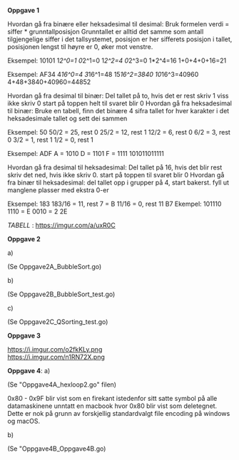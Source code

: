 **Oppgave 1**

Hvordan gå fra binære eller heksadesimal til desimal:
Bruk formelen verdi = siffer * grunntallposisjon
Grunntallet er alltid det samme som antall tilgjengelige siffer i det tallsystemet,
posisjon er her sifferets posisjon i tallet, posisjonen lengst til høyre er 0, øker mot venstre. 

Eksempel:
10101
1*2^0=1
0*2^1=0
1*2^2=4
0*2^3=0
1*2^4=16
1+0+4+0+16=21

Eksempel:
AF34
4*16^0=4
3*16^1=48
15*16^2=3840
10*16^3=40960
4+48+3840+40960=44852
 
 
Hvordan gå fra desimal til binær:
Del tallet på to, hvis det er rest skriv 1 viss ikke skriv 0
start på toppen helt til svaret blir 0
Hvordan gå fra heksadesimal til binær:
Bruke en tabell, finn det binære 4 sifra tallet for hver karakter 
i det heksadesimale tallet og sett dei sammen 


Eksempel:
50
50/2 = 25, rest 0
25/2 = 12, rest 1
12/2 = 6, rest 0
6/2 = 3, rest 0
3/2 = 1, rest 1
1/2 = 0, rest 1



Eksempel:
ADF
A = 1010
D = 1101
F = 1111
101011011111
 
 
Hvordan gå fra desimal til heksadesimal:
Del tallet på 16, hvis det blir rest skriv det ned, hvis ikke skriv 0.
start på toppen til svaret blir 0
Hvordan gå fra binær til heksadesimal:
del tallet opp i grupper på 4, start bakerst.
fyll ut manglene plasser med ekstra 0-er
 

 
Eksempel:
183
183/16 = 11, rest 7 = B
11/16 = 0, rest 11
B7
Ekempel:
101110
1110 = E
0010 = 2
2E
 
*TABELL* : https://imgur.com/a/uxR0C




**Oppgave 2**

a)

(Se Oppgave2A_BubbleSort.go) 

b)

(Se Oppgave2B_BubbleSort_test.go)

c)

(Se Oppgave2C_QSorting_test.go)



**Oppgave 3**

https://i.imgur.com/o2fkKLy.png
<br>
https://i.imgur.com/n1RN72X.png








**Oppgave 4**:
a)

(Se "Oppgave4A_hexloop2.go" filen)

0x80 - 0x9F blir vist som en firekant istedenfor sitt satte symbol på alle datamaskinene unntatt en macbook hvor 0x80 blir vist som deletegnet. 
Dette er nok på grunn av forskjellig standardvalgt file encoding på windows og macOS.

b)

(Se "Oppgave4B_Oppgave4B.go)












